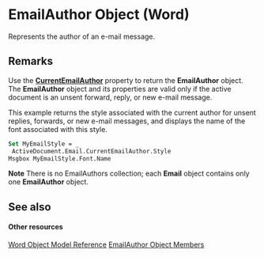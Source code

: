 
# EmailAuthor Object (Word)

Represents the author of an e-mail message.


## Remarks

Use the  **[CurrentEmailAuthor](a317b265-f712-2954-aeaf-3a17da38d380.md)** property to return the **EmailAuthor** object. The **EmailAuthor** object and its properties are valid only if the active document is an unsent forward, reply, or new e-mail message.

This example returns the style associated with the current author for unsent replies, forwards, or new e-mail messages, and displays the name of the font associated with this style.




```vb
Set MyEmailStyle = _ 
 ActiveDocument.Email.CurrentEmailAuthor.Style 
Msgbox MyEmailStyle.Font.Name
```


 **Note**  There is no EmailAuthors collection; each  **Email** object contains only one **EmailAuthor** object.


## See also


#### Other resources


[Word Object Model Reference](http://msdn.microsoft.com/library/be452561-b436-bb9b-6f94-3faa9a74a6fd%28Office.15%29.aspx)
[EmailAuthor Object Members](76ddf916-7e7f-4a5a-3330-cdb47e2b4d1c.md)
